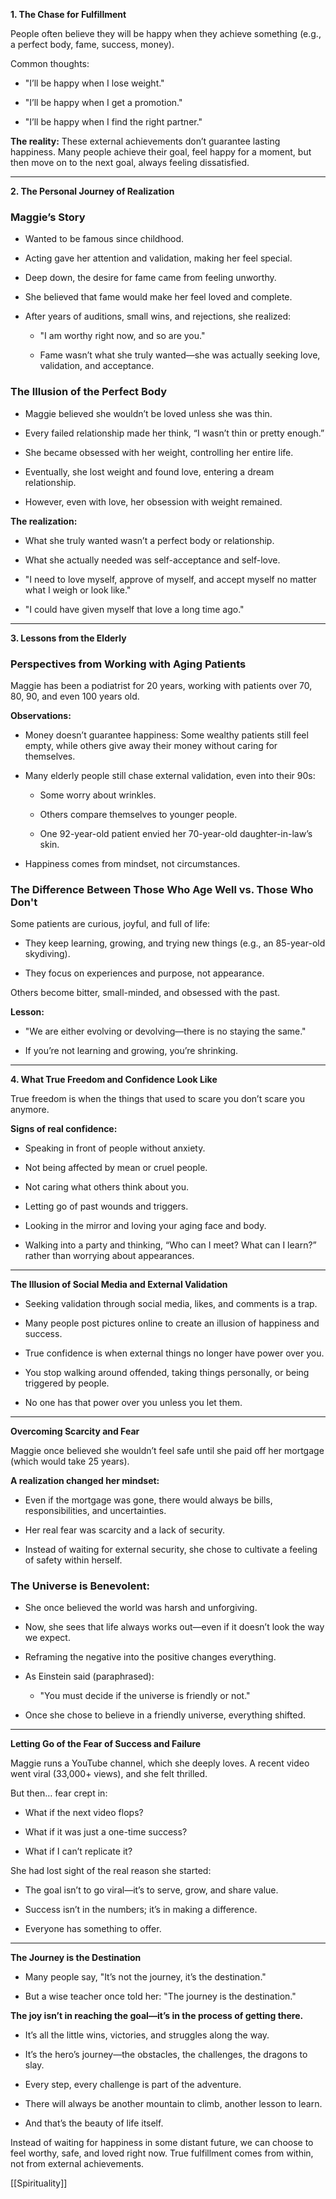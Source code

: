 
**1. The Chase for Fulfillment**

People often believe they will be happy when they achieve something (e.g., a perfect body, fame, success, money).

Common thoughts:

- "I’ll be happy when I lose weight."
    
- "I’ll be happy when I get a promotion."
    
- "I’ll be happy when I find the right partner."
    

**The reality:** These external achievements don’t guarantee lasting happiness. Many people achieve their goal, feel happy for a moment, but then move on to the next goal, always feeling dissatisfied.

---

**2. The Personal Journey of Realization**

### Maggie’s Story

- Wanted to be famous since childhood.
    
- Acting gave her attention and validation, making her feel special.
    
- Deep down, the desire for fame came from feeling unworthy.
    
- She believed that fame would make her feel loved and complete.
    
- After years of auditions, small wins, and rejections, she realized:
    
    - "I am worthy right now, and so are you."
        
    - Fame wasn’t what she truly wanted—she was actually seeking love, validation, and acceptance.
        

### The Illusion of the Perfect Body

- Maggie believed she wouldn’t be loved unless she was thin.
    
- Every failed relationship made her think, “I wasn’t thin or pretty enough.”
    
- She became obsessed with her weight, controlling her entire life.
    
- Eventually, she lost weight and found love, entering a dream relationship.
    
- However, even with love, her obsession with weight remained.
    

**The realization:**

- What she truly wanted wasn’t a perfect body or relationship.
    
- What she actually needed was self-acceptance and self-love.
    
- "I need to love myself, approve of myself, and accept myself no matter what I weigh or look like."
    
- "I could have given myself that love a long time ago."
    

---

**3. Lessons from the Elderly**

### Perspectives from Working with Aging Patients

Maggie has been a podiatrist for 20 years, working with patients over 70, 80, 90, and even 100 years old.

**Observations:**

- Money doesn’t guarantee happiness: Some wealthy patients still feel empty, while others give away their money without caring for themselves.
    
- Many elderly people still chase external validation, even into their 90s:
    
    - Some worry about wrinkles.
        
    - Others compare themselves to younger people.
        
    - One 92-year-old patient envied her 70-year-old daughter-in-law’s skin.
        
- Happiness comes from mindset, not circumstances.
    

### The Difference Between Those Who Age Well vs. Those Who Don't

Some patients are curious, joyful, and full of life:

- They keep learning, growing, and trying new things (e.g., an 85-year-old skydiving).
    
- They focus on experiences and purpose, not appearance.
    

Others become bitter, small-minded, and obsessed with the past.

**Lesson:**

- "We are either evolving or devolving—there is no staying the same."
    
- If you’re not learning and growing, you’re shrinking.
    

---

**4. What True Freedom and Confidence Look Like**

True freedom is when the things that used to scare you don’t scare you anymore.

**Signs of real confidence:**

- Speaking in front of people without anxiety.
    
- Not being affected by mean or cruel people.
    
- Not caring what others think about you.
    
- Letting go of past wounds and triggers.
    
- Looking in the mirror and loving your aging face and body.
    
- Walking into a party and thinking, “Who can I meet? What can I learn?” rather than worrying about appearances.
    

---

**The Illusion of Social Media and External Validation**

- Seeking validation through social media, likes, and comments is a trap.
    
- Many people post pictures online to create an illusion of happiness and success.
    
- True confidence is when external things no longer have power over you.
    
- You stop walking around offended, taking things personally, or being triggered by people.
    
- No one has that power over you unless you let them.
    

---

**Overcoming Scarcity and Fear**

Maggie once believed she wouldn’t feel safe until she paid off her mortgage (which would take 25 years).

**A realization changed her mindset:**

- Even if the mortgage was gone, there would always be bills, responsibilities, and uncertainties.
    
- Her real fear was scarcity and a lack of security.
    
- Instead of waiting for external security, she chose to cultivate a feeling of safety within herself.
    

### The Universe is Benevolent:

- She once believed the world was harsh and unforgiving.
    
- Now, she sees that life always works out—even if it doesn’t look the way we expect.
    
- Reframing the negative into the positive changes everything.
    
- As Einstein said (paraphrased):
    
    - "You must decide if the universe is friendly or not."
        
- Once she chose to believe in a friendly universe, everything shifted.
    

---

**Letting Go of the Fear of Success and Failure**

Maggie runs a YouTube channel, which she deeply loves. A recent video went viral (33,000+ views), and she felt thrilled.

But then… fear crept in:

- What if the next video flops?
    
- What if it was just a one-time success?
    
- What if I can’t replicate it?
    

She had lost sight of the real reason she started:

- The goal isn’t to go viral—it’s to serve, grow, and share value.
    
- Success isn’t in the numbers; it’s in making a difference.
    
- Everyone has something to offer.
    

---

**The Journey is the Destination**

- Many people say, "It’s not the journey, it’s the destination."
    
- But a wise teacher once told her: "The journey is the destination."
    

**The joy isn’t in reaching the goal—it’s in the process of getting there.**

- It’s all the little wins, victories, and struggles along the way.
    
- It’s the hero’s journey—the obstacles, the challenges, the dragons to slay.
    
- Every step, every challenge is part of the adventure.
    
- There will always be another mountain to climb, another lesson to learn.
    
- And that’s the beauty of life itself.
    

Instead of waiting for happiness in some distant future, we can choose to feel worthy, safe, and loved right now. True fulfillment comes from within, not from external achievements.



[[Spirituality]]
